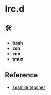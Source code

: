 # lrc.d

## 🛠

- **bash**
- **zsh**
- **vim**
- **tmux**

## Reference

- [seamile teacher](https://github.com/seamile/rc.d)

